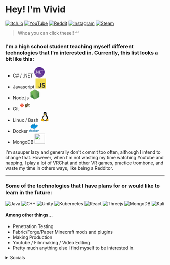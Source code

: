 # Hey!  I'm Vivid
[![Itch.io](https://img.shields.io/badge/Vividuwu-%23FF0B34.svg?style=for-the-badge&logo=Itch.io&logoColor=white)](https://vividuwu.itch.io/)  [![YouTube](https://img.shields.io/badge/v_i_v_i_d-%23FF0000.svg?style=for-the-badge&logo=YouTube&logoColor=white)](https://www.youtube.com/channel/UCwmMOhPynPfEXxpmMnk4crw)  [![Reddit](https://img.shields.io/badge/u/TheArcticHusky-FF4500?style=for-the-badge&logo=reddit&logoColor=white)](https://reddit.com/u/thearctichusky)  [![Instagram](https://img.shields.io/badge/@vividuwu-%23E4405F.svg?style=for-the-badge&logo=Instagram&logoColor=white)](https://www.instagram.com/vividuwu/) [![Steam](https://img.shields.io/badge/v_i_v_i_d-000000?style=for-the-badge&logo=steam&logoColor=white)](https://steamcommunity.com/id/vividlights/) 
>Whoa you can click these!! ^^

### I'm a high school student teaching myself different technologies that I'm interested in.  Currently, this list looks a bit like this:

- C# / .NET <img height="32" width="32" src="https://raw.githubusercontent.com/github/explore/93d8a67084f94b2a444e510199a6e7622e5b09a3/topics/dotnet/dotnet.png" /> 
- Javascript <img height="32" width="32" src="https://raw.githubusercontent.com/github/explore/80688e429a7d4ef2fca1e82350fe8e3517d3494d/topics/javascript/javascript.png" />
- Node.js <img height="32" width="32" src="https://raw.githubusercontent.com/github/explore/80688e429a7d4ef2fca1e82350fe8e3517d3494d/topics/nodejs/nodejs.png" />
- Git <img height="32" width="32" src="https://raw.githubusercontent.com/github/explore/80688e429a7d4ef2fca1e82350fe8e3517d3494d/topics/git/git.png" />
- Linux / Bash <img height="32" width="32" src="https://raw.githubusercontent.com/github/explore/80688e429a7d4ef2fca1e82350fe8e3517d3494d/topics/linux/linux.png" />
- Docker <img height="32" width="32" src="https://raw.githubusercontent.com/github/explore/80688e429a7d4ef2fca1e82350fe8e3517d3494d/topics/docker/docker.png" />
- MongoDB <img height="32" width="32" src="https://avatars.githubusercontent.com/u/45120?s=200&v=4" />

I'm ssuuper lazy and generally don't commit too often, although I intend to change that.  However, when I'm not wasting my time watching Youtube and napping, I play a lot of VRChat and other VR games, practice trombone, and waste my time in others ways, like being a Redditor.   

---

### Some of the technologies that I have plans for or would like to learn in the future:
![Java](https://img.shields.io/badge/java-%23ED8B00.svg?style=for-the-badge&logo=java&logoColor=white)
![C++](https://img.shields.io/badge/c++-%2300599C.svg?style=for-the-badge&logo=c%2B%2B&logoColor=white)
![Unity](https://img.shields.io/badge/unity-%23000000.svg?style=for-the-badge&logo=unity&logoColor=white)
![Kubernetes](https://img.shields.io/badge/kubernetes-%23326ce5.svg?style=for-the-badge&logo=kubernetes&logoColor=white)
![React](https://img.shields.io/badge/react-%2320232a.svg?style=for-the-badge&logo=react&logoColor=%2361DAFB)
![Threejs](https://img.shields.io/badge/threejs-black?style=for-the-badge&logo=three.js&logoColor=white)
![MongoDB](https://img.shields.io/badge/MongoDB-%234ea94b.svg?style=for-the-badge&logo=mongodb&logoColor=white)
![Kali](https://img.shields.io/badge/Kali-268BEE?style=for-the-badge&logo=kalilinux&logoColor=white)  

#### Among other things...
+ Penetration Testing
+ Fabric/Forge/Paper Minecraft mods and plugins
+ Making Production
+ Youtube / Filmmaking / Video Editing
+ Pretty much anything else I find myself to be interested in.

<details>
  <summary>Socials</summary>

### If you're interested in some of my projects or other virtual escapades, [Here are some of my projects](https://github.com/vividuwu?tab=repositories), and these are some other places you can find me:     
- [Twitch](https://www.twitch.tv/vivid_avali)
- [Refsheet](https://refsheet.net/Vivid)
- [FA](https://www.furaffinity.net/user/thearctichusky/)
- [VRChat](https://vrchat.com/home/user/usr_fedd3f2f-ec2c-4cfa-88c8-1ba34dbff219)

</details>
